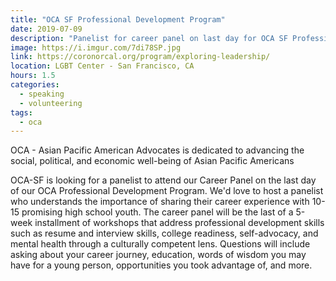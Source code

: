 ```yaml
---
title: "OCA SF Professional Development Program"
date: 2019-07-09
description: "Panelist for career panel on last day for OCA SF Professional Development Program"
image: https://i.imgur.com/7di78SP.jpg
link: https://coronorcal.org/program/exploring-leadership/
location: LGBT Center - San Francisco, CA
hours: 1.5
categories:
  - speaking
  - volunteering
tags:
  - oca
---
```


OCA - Asian Pacific American Advocates is dedicated to advancing the social, political, and economic well-being of Asian Pacific Americans

OCA-SF is looking for a panelist to attend our Career Panel on the last day of our OCA Professional Development Program. We'd love to host a panelist who understands the importance of sharing their career experience with 10-15 promising high school youth. The career panel will be the last of a 5-week installment of workshops that address professional development skills such as resume and interview skills, college readiness, self-advocacy, and mental health through a culturally competent lens. Questions will include asking about your career journey, education, words of wisdom you may have for a young person, opportunities you took advantage of, and more.
